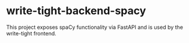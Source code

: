 # write-tight-backend-spacy
This project exposes spaCy functionality via FastAPI and is used by the write-tight frontend.
